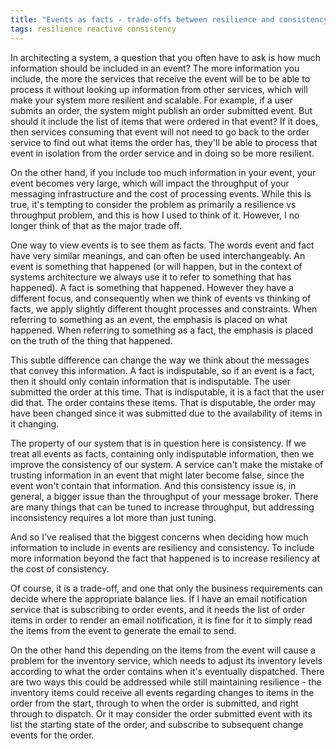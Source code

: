 ```yaml
---
title: "Events as facts - trade-offs between resilience and consistency"
tags: resilience reactive consistency
---
```


In architecting a system, a question that you often have to ask is how much information should be included in an event? The more information you include, the more the services that receive the event will be to be able to process it without looking up information from other services, which will make your system more resilient and scalable.  For example, if a user submits an order, the system might publish an order submitted event.  But should it include the list of items that were ordered in that event?  If it does, then services consuming that event will not need to go back to the order service to find out what items the order has, they'll be able to process that event in isolation from the order service and in doing so be more resilient.

On the other hand, if you include too much information in your event, your event becomes very large, which will impact the throughput of your messaging infrastructure and the cost of processing events.  While this is true, it's tempting to consider the problem as primarily a resilience vs throughput problem, and this is how I used to think of it.  However, I no longer think of that as the major trade off.

One way to view events is to see them as facts.  The words event and fact have very similar meanings, and can often be used interchangeably.  An event is something that happened (or will happen, but in the context of systems architecture we always use it to refer to something that has happened).  A fact is something that happened.  However they have a different focus, and consequently when we think of events vs thinking of facts, we apply slightly different thought processes and constraints.  When referring to something as an event, the emphasis is placed on what happened.  When referring to something as a fact, the emphasis is placed on the truth of the thing that happened.

This subtle difference can change the way we think about the messages that convey this information.  A fact is indisputable, so if an event is a fact, then it should only contain information that is indisputable.  The user submitted the order at this time.  That is indisputable, it is a fact that the user did that.  The order contains these items.  That is disputable, the order may have been changed since it was submitted due to the availability of items in it changing.

The property of our system that is in question here is consistency.  If we treat all events as facts, containing only indisputable information, then we improve the consistency of our system.  A service can't make the mistake of trusting information in an event that might later become false, since the event won't contain that information.  And this consistency issue is, in general, a bigger issue than the throughput of your message broker.  There are many things that can be tuned to increase throughput, but addressing inconsistency requires a lot more than just tuning.

And so I've realised that the biggest concerns when deciding how much information to include in events are resiliency and consistency.  To include more information beyond the fact that happened is to increase resiliency at the cost of consistency.

Of course, it is a trade-off, and one that only the business requirements can decide where the appropriate balance lies.  If I have an email notification service that is subscribing to order events, and it needs the list of order items in order to render an email notification, it is fine for it to simply read the items from the event to generate the email to send.

On the other hand this depending on the items from the event will cause a problem for the inventory service, which needs to adjust its inventory levels according to what the order contains when it's eventually dispatched.  There are two ways this could be addressed while still maintaining resilience - the inventory items could receive all events regarding changes to items in the order from the start, through to when the order is submitted, and right through to dispatch.  Or it may consider the order submitted event with its list the starting state of the order, and subscribe to subsequent change events for the order.
